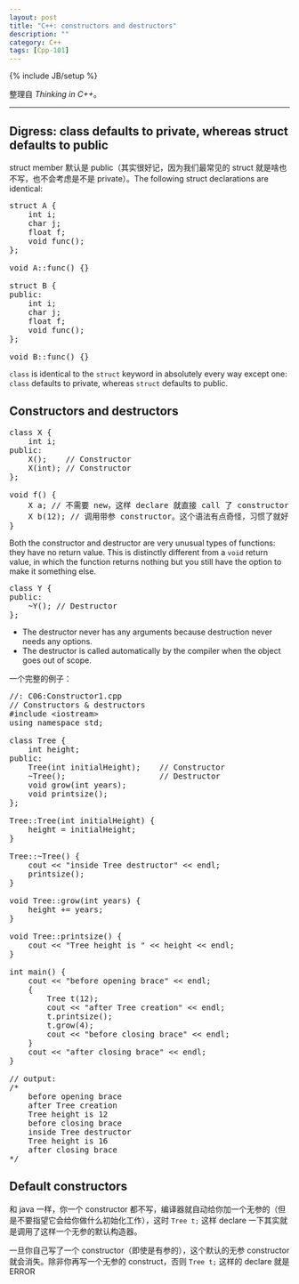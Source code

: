 ```yaml
---
layout: post
title: "C++: constructors and destructors"
description: ""
category: C++
tags: [Cpp-101]
---
```

{% include JB/setup %}

整理自 _Thinking in C++_。

-----

## Digress: class defaults to private, whereas struct defaults to public

struct member 默认是 public（其实很好记，因为我们最常见的 struct 就是啥也不写，也不会考虑是不是 private）。The following struct declarations are identical:

<pre class="prettyprint linenums">
struct A {
	int i;
	char j;
	float f;
	void func();
};

void A::func() {}

struct B {
public:
	int i;
	char j;
	float f;
	void func();
};

void B::func() {}
</pre>

`class` is identical to the `struct` keyword in absolutely every way except one: `class` defaults to private, whereas `struct` defaults to public.

## Constructors and destructors

<pre class="prettyprint linenums">
class X {
	int i;
public:
	X(); 	// Constructor
	X(int); // Constructor
};

void f() {
	X a; // 不需要 new，这样 declare 就直接 call 了 constructor
	X b(12); // 调用带参 constructor。这个语法有点奇怪，习惯了就好
}
</pre>

Both the constructor and destructor are very unusual types of functions: they have no return value. This is distinctly different from a `void` return value, in which the function returns nothing but you still have the option to make it something else.

<pre class="prettyprint linenums">
class Y {
public:
	~Y(); // Destructor
};
</pre>

* The destructor never has any arguments because destruction never needs any options.
* The destructor is called automatically by the compiler when the object goes out of scope.

一个完整的例子：

<pre class="prettyprint linenums">
//: C06:Constructor1.cpp
// Constructors & destructors
#include &lt;iostream&gt;
using namespace std;

class Tree {
	int height;
public:
	Tree(int initialHeight); 	// Constructor
	~Tree(); 					// Destructor
	void grow(int years);
	void printsize();
};

Tree::Tree(int initialHeight) {
	height = initialHeight;
}

Tree::~Tree() {
	cout &lt;&lt; "inside Tree destructor" &lt;&lt; endl;
	printsize();
}

void Tree::grow(int years) {
	height += years;
}

void Tree::printsize() {
	cout &lt;&lt; "Tree height is " &lt;&lt; height &lt;&lt; endl;
}

int main() {
	cout &lt;&lt; "before opening brace" &lt;&lt; endl;
	{
		Tree t(12);
		cout &lt;&lt; "after Tree creation" &lt;&lt; endl;
		t.printsize();
		t.grow(4);
		cout &lt;&lt; "before closing brace" &lt;&lt; endl;
	}
	cout &lt;&lt; "after closing brace" &lt;&lt; endl;
} 

// output:
/* 
	before opening brace
	after Tree creation
	Tree height is 12
	before closing brace
	inside Tree destructor
	Tree height is 16
	after closing brace
*/
</pre>

## Default constructors

和 java 一样，你一个 constructor 都不写，编译器就自动给你加一个无参的（但是不要指望它会给你做什么初始化工作），这时 `Tree t;` 这样 declare 一下其实就是调用了这样一个无参的默认构造器。

一旦你自己写了一个 constructor（即使是有参的），这个默认的无参 constructor 就会消失。除非你再写一个无参的 construct，否则 `Tree t;` 这样的 declare 就是 ERROR
